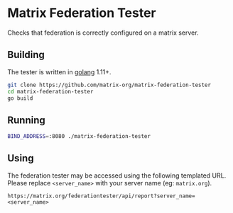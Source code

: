 Matrix Federation Tester
========================

Checks that federation is correctly configured on a matrix server.

Building
--------

The tester is written in [golang](https://golang.org/) 1.11+.

```bash
git clone https://github.com/matrix-org/matrix-federation-tester
cd matrix-federation-tester
go build
```

Running
-------

```bash
BIND_ADDRESS=:8080 ./matrix-federation-tester
```

Using
-----

The federation tester may be accessed using the following templated URL. Please replace `<server_name>` with your server name (eg: `matrix.org`).

```
https://matrix.org/federationtester/api/report?server_name=<server_name>
```
